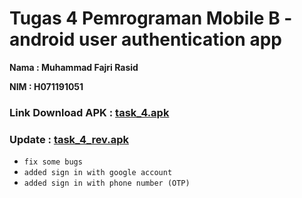 # Tugas 4 Pemrograman Mobile B - android user authentication app

**Nama : Muhammad Fajri Rasid**

**NIM  : H071191051**

### Link Download APK : <a href="https://docs.google.com/uc?export=download&id=19d79qQq9SJaX9eh5pToFtVo1g1_ettoj">task_4.apk</a>
### Update : <a href="https://docs.google.com/uc?export=download&id=1qU-kdSuL4-wTYTV6rr3tYMAo60uYf-Bd">task_4_rev.apk</a>
- `fix some bugs`
- `added sign in with google account`
- `added sign in with phone number (OTP)`

